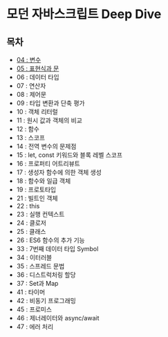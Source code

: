 # 모던 자바스크립트 Deep Dive
## 목차
- [04 : 변수](./contents/chapter04.md)
- [05 : 표현식과 문](./contents/chapter05.md)
- 06 : 데이터 타입
- 07 : 연산자
- 08 : 제어문
- 09 : 타입 변환과 단축 평가
- 10 : 객체 리터럴
- 11 : 원시 값과 객체의 비교
- 12 : 함수
- 13 : 스코프
- 14 : 전역 변수의 문제점
- 15 : let, const 키워드와 블록 레벨 스코프
- 16 : 프로퍼티 어트리뷰트
- 17 : 생성자 함수에 의한 객체 생성
- 18 : 함수와 일급 객체
- 19 : 프로토타입
- 21 : 빌트인 객체
- 22 : this
- 23 : 실행 컨텍스트
- 24 : 클로저
- 25 : 클래스
- 26 : ES6 함수의 추가 기능
- 33 : 7번째 데이터 타입 Symbol
- 34 : 이터러블
- 35 : 스프레드 문법
- 36 : 디스트럭처링 할당
- 37 : Set과 Map
- 41 : 타이머
- 42 : 비동기 프로그래밍
- 45 : 프로미스
- 46 : 제너레이터와 async/await
- 47 : 에러 처리